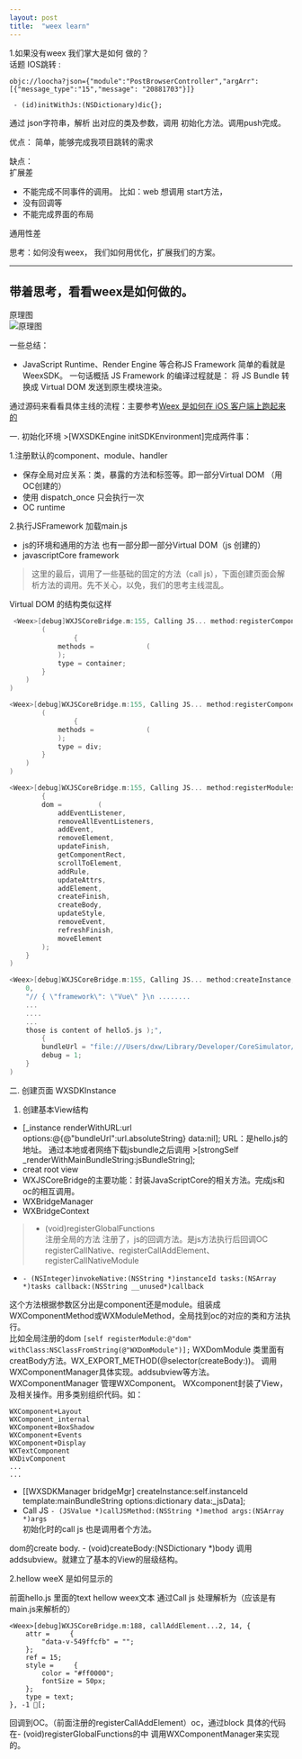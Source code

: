 ```yaml
---
layout: post
title:  "weex learn"
---
```

1.如果没有weex 我们掌大是如何 做的？  
话题 IOS跳转 :
```
objc://loocha?json={"module":"PostBrowserController","argArr":[{"message_type":"15","message": "20881703"}]}

 - (id)initWithJs:(NSDictionary)dic{};
```
通过 json字符串，解析 出对应的类及参数，调用  初始化方法。调用push完成。

优点：   简单，能够完成我项目跳转的需求

缺点：  
 扩展差           
- 不能完成不同事件的调用。 比如：web 想调用 start方法，
- 没有回调等
- 不能完成界面的布局

通用性差

思考：如何没有weex， 我们如何用优化，扩展我们的方案。    

---          
  
     
###                 

## 带着思考，看看weex是如何做的。
 原理图  
 ![原理图]({{site.url}}/images/weex/flow.png "原理图")     



一些总结：
* JavaScript Runtime、Render Engine 等合称JS Framework 简单的看就是WeexSDK。 一句话概括 JS Framework 的编译过程就是： 将 JS Bundle 转换成 Virtual DOM 发送到原生模块渲染。



通过源码来看看具体主线的流程：主要参考[Weex 是如何在 iOS 客户端上跑起来的][1]

一. 初始化环境 >[WXSDKEngine initSDKEnvironment]完成两件事：     

1.注册默认的component、module、handler   
 * 保存全局对应关系：类，暴露的方法和标签等。即一部分Virtual DOM （用OC创建的）  
 * 使用 dispatch_once 只会执行一次  
 * OC runtime 
 
2.执行JSFramework 加载main.js 
 * js的环境和通用的方法 也有一部分即一部分Virtual DOM（js 创建的）
 * javascriptCore framework
 >这里的最后，调用了一些基础的固定的方法（call js），下面创建页面会解析方法的调用。先不关心，以免，我们的思考主线混乱。

Virtual DOM 的结构类似这样
```Objective-C
 <Weex>[debug]WXJSCoreBridge.m:155, Calling JS... method:registerComponents, args:(
        (
                {
            methods =             (
            );
            type = container;
        }
    )
) 

<Weex>[debug]WXJSCoreBridge.m:155, Calling JS... method:registerComponents, args:(
        (
                {
            methods =             (
            );
            type = div;
        }
    )
)

<Weex>[debug]WXJSCoreBridge.m:155, Calling JS... method:registerModules, args:(
        {
        dom =         (
            addEventListener,
            removeAllEventListeners,
            addEvent,
            removeElement,
            updateFinish,
            getComponentRect,
            scrollToElement,
            addRule,
            updateAttrs,
            addElement,
            createFinish,
            createBody,
            updateStyle,
            removeEvent,
            refreshFinish,
            moveElement
        );
    }
)

<Weex>[debug]WXJSCoreBridge.m:155, Calling JS... method:createInstance, args:(
    0,
    "// { \"framework\": \"Vue\" }\n ........
    ...
    ....
    ...
    those is content of hello5.js );",
        {
        bundleUrl = "file:///Users/dxw/Library/Developer/CoreSimulator/Devices/EAC1F5DC-7CF1-4351-8AD5-9EE9A982C1B2/data/Containers/Bundle/Application/7F5D8BF4-2422-47CC-9B4D-7F82C95D99EA/AppTest.app/hello5.js";
        debug = 1;
    }
)

```
二. 创建页面 WXSDKInstance  
1. 创建基本View结构  
 * [_instance renderWithURL:url options:@{@"bundleUrl":url.absoluteString} data:nil];  URL：是hello.js的地址。
  通过本地或者网络下载jsbundle之后调用 >[strongSelf _renderWithMainBundleString:jsBundleString];
 * creat root view
 * WXJSCoreBridge的主要功能：封装JavaScriptCore的相关方法。完成js和oc的相互调用。 
 * WXBridgeManager 
 * WXBridgeContext
 >- (void)registerGlobalFunctions  
 注册全局的方法 注册了，js的回调方法。是js方法执行后回调OC  registerCallNative、registerCallAddElement、registerCallNativeModule

 * `- (NSInteger)invokeNative:(NSString *)instanceId tasks:(NSArray *)tasks callback:(NSString __unused*)callback `     

 这个方法根据参数区分出是component还是module。组装成WXComponentMethod或WXModuleMethod，全局找到oc的对应的类和方法执行。  
比如全局注册的dom `[self registerModule:@"dom" withClass:NSClassFromString(@"WXDomModule")];`  WXDomModule 类里面有creatBody方法。WX_EXPORT_METHOD(@selector(createBody:))。 调用WXComponentManager具体实现。addsubview等方法。
WXComponentManager 管理WXComponent。 WXcomponent封装了View，及相关操作。用多类别组织代码。如：
```
WXComponent+Layout
WXComponent_internal
WXComponent+BoxShadow
WXComponent+Events
WXComponent+Display
WXTextComponent
WXDivComponent
...
...
```   
 * [[WXSDKManager bridgeMgr] createInstance:self.instanceId template:mainBundleString options:dictionary data:_jsData];
 * Call JS  `- (JSValue *)callJSMethod:(NSString *)method args:(NSArray *)args`   
初始化时的call js 也是调用者个方法。

 dom的create body. - (void)createBody:(NSDictionary *)body 调用addsubview。就建立了基本的View的层级结构。
 
2.hellow weeX 是如何显示的

前面hello.js 里面的text hellow weex文本 通过Call js 处理解析为（应该是有main.js来解析的）
```
<Weex>[debug]WXJSCoreBridge.m:188, callAddElement...2, 14, {
    attr =     {
        "data-v-549ffcfb" = "";
    };
    ref = 15;
    style =     {
        color = "#ff0000";
        fontSize = 50px;
    };
    type = text;
}, -1 [;
```  
回调到OC。（前面注册的registerCallAddElement）oc，通过block  具体的代码在- (void)registerGlobalFunctions的中 调用WXComponentManager来实现的。
    
[1]:http://www.jianshu.com/p/41cde2c62b81 "Weex 是如何在 iOS 客户端上跑起来的"

